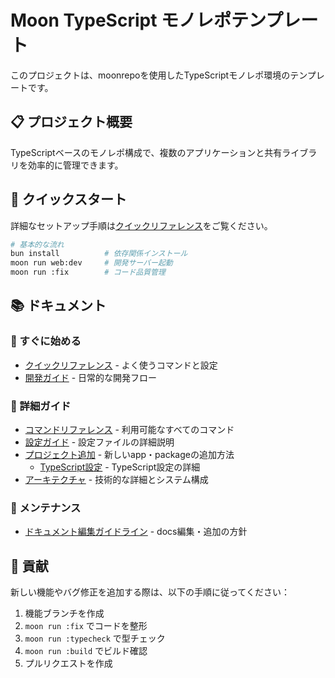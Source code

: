 # Moon TypeScript モノレポテンプレート

このプロジェクトは、moonrepoを使用したTypeScriptモノレポ環境のテンプレートです。

## 📋 プロジェクト概要

TypeScriptベースのモノレポ構成で、複数のアプリケーションと共有ライブラリを効率的に管理できます。

## 🚀 クイックスタート

詳細なセットアップ手順は[クイックリファレンス](./quick-reference.md)をご覧ください。

```bash
# 基本的な流れ
bun install          # 依存関係インストール
moon run web:dev     # 開発サーバー起動
moon run :fix        # コード品質管理
```

## 📚 ドキュメント

### 🚀 すぐに始める
- [クイックリファレンス](./quick-reference.md) - よく使うコマンドと設定
- [開発ガイド](./development.md) - 日常的な開発フロー

### 📖 詳細ガイド
- [コマンドリファレンス](./commands.md) - 利用可能なすべてのコマンド
- [設定ガイド](./configuration.md) - 設定ファイルの詳細説明
- [プロジェクト追加](./adding-projects.md) - 新しいapp・packageの追加方法
  - [TypeScript設定](./configuration-typescript.md) - TypeScript設定の詳細
- [アーキテクチャ](./architecture.md) - 技術的な詳細とシステム構成

### 🔧 メンテナンス
- [ドキュメント編集ガイドライン](./documentation-guidelines.md) - docs編集・追加の方針

## 🤝 貢献

新しい機能やバグ修正を追加する際は、以下の手順に従ってください：

1. 機能ブランチを作成
2. `moon run :fix` でコードを整形
3. `moon run :typecheck` で型チェック
4. `moon run :build` でビルド確認
5. プルリクエストを作成
